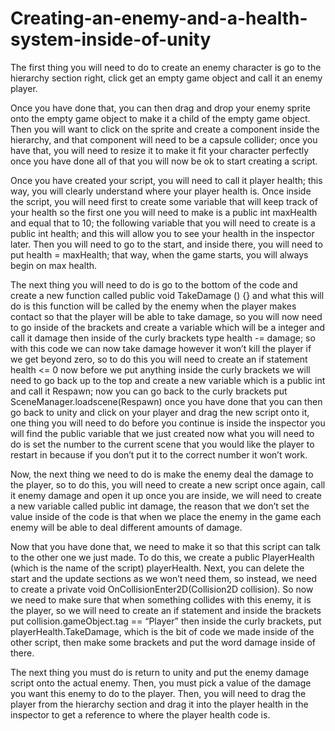 # Creating-an-enemy-and-a-health-system-inside-of-unity

The first thing you will need to do to create an enemy character is go to the hierarchy section right, click get an empty game object and call it an enemy player. 

Once you have done that, you can then drag and drop your enemy sprite onto the empty game object to make it a child of the empty game object. Then you will want to click on the sprite and create a component inside the hierarchy, and that component will need to be a capsule collider; once you have that, you will need to resize it to make it fit your character perfectly once you have done all of that you will now be ok to start creating a script.


Once you have created your script, you will need to call it player health; this way, you will clearly understand where your player health is. Once inside the script, you will need first to create some variable that will keep track of your health so the first one you will need to make is a public int maxHealth and equal that to 10; the following variable that you will need to create is a public int health; and this will allow you to see your health in the inspector later. Then you will need to go to the start, and inside there, you will need to put health = maxHealth; that way, when the game starts, you will always begin on max health.

The next thing you will need to do is go to the bottom of the code and create a new function called public void TakeDamage () {} and what this will do is this function will be called by the enemy when the player makes contact so that the player will be able to take damage, so you will now need to go inside of the brackets and create a variable which will be a integer and call it damage then inside of the curly brackets type health -= damage; so with this code we can now take damage however it won’t kill the player if we get beyond zero, so to do this you will need to create an if statement health <= 0 now before we put anything inside the curly brackets we will need to go back up to the top and create a new variable which is a public int and call it Respawn; now you can go back to the curly brackets put SceneManager.loadscene(Respawn) once you have done that you can then go back to unity and click on your player and drag the new script onto it, one thing you will need to do before you continue is inside the inspector you will find the public variable that we just created now what you will need to do is set the number to the current scene that you would like the player to restart in because if you don’t put it to the correct number it won’t work.

Now, the next thing we need to do is make the enemy deal the damage to the player, so to do this, you will need to create a new script once again, call it enemy damage and open it up once you are inside, we will need to create a new variable called public int damage, the reason that we don’t set the value inside of the code is that when we place the enemy in the game each enemy will be able to deal different amounts of damage.

Now that you have done that, we need to make it so that this script can talk to the other one we just made. To do this, we create a public PlayerHealth (which is the name of the script) playerHealth. Next, you can delete the start and the update sections as we won’t need them, so instead, we need to create a private void OnCollisionEnter2D(Collision2D collision). So now we need to make sure that when something collides with this enemy, it is the player, so we will need to create an if statement and inside the brackets put collision.gameObject.tag == “Player” then inside the curly brackets, put playerHealth.TakeDamage, which is the bit of code we made inside of the other script, then make some brackets and put the word damage inside of there.

The next thing you must do is return to unity and put the enemy damage script onto the actual enemy. Then, you must pick a value of the damage you want this enemy to do to the player. Then, you will need to drag the player from the hierarchy section and drag it into the player health in the inspector to get a reference to where the player health code is.
